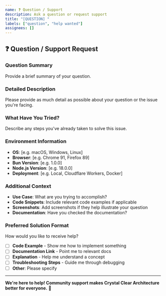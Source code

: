 ```yaml
---
name: ❓ Question / Support
description: Ask a question or request support
title: "[QUESTION] "
labels: ["question", "help wanted"]
assignees: []
---
```


## ❓ Question / Support Request

### **Question Summary**

Provide a brief summary of your question.

### **Detailed Description**

Please provide as much detail as possible about your question or the issue you're facing.

### **What Have You Tried?**

Describe any steps you've already taken to solve this issue.

### **Environment Information**

- **OS**: [e.g. macOS, Windows, Linux]
- **Browser**: [e.g. Chrome 91, Firefox 89]
- **Bun Version**: [e.g. 1.0.0]
- **Node.js Version**: [e.g. 18.0.0]
- **Deployment**: [e.g. Local, Cloudflare Workers, Docker]

### **Additional Context**

- **Use Case**: What are you trying to accomplish?
- **Code Snippets**: Include relevant code examples if applicable
- **Screenshots**: Add screenshots if they help illustrate your question
- **Documentation**: Have you checked the documentation?

### **Preferred Solution Format**

How would you like to receive help?

- [ ] **Code Example** - Show me how to implement something
- [ ] **Documentation Link** - Point me to relevant docs
- [ ] **Explanation** - Help me understand a concept
- [ ] **Troubleshooting Steps** - Guide me through debugging
- [ ] **Other**: Please specify

---

**We're here to help! Community support makes Crystal Clear Architecture better for everyone.** 💬
